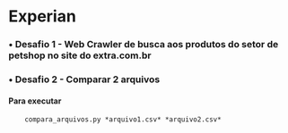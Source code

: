 # Experian

### • Desafio 1 - Web Crawler de busca aos produtos do setor de petshop no site do extra.com.br
### • Desafio 2 - Comparar 2 arquivos 

####	**Para executar**
		compara_arquivos.py *arquivo1.csv* *arquivo2.csv* 

